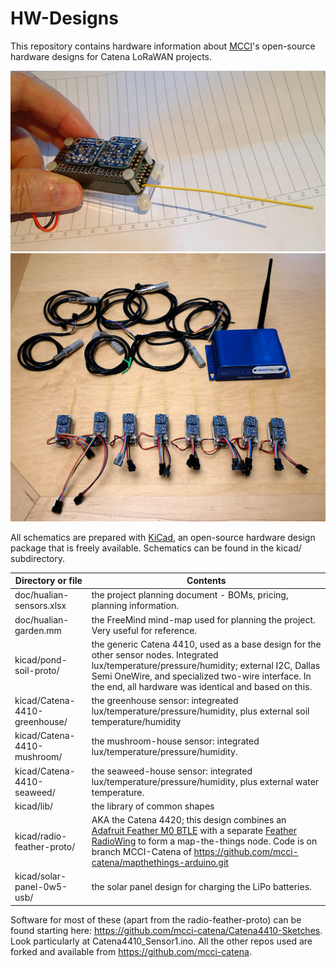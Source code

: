 # HW-Designs
This repository contains hardware information about [MCCI](http://www.mcci.com)'s open-source hardware designs for Catena LoRaWAN projects.

<img src="/assets/MCCI-Catena-4410-1080x620.jpg" alt="Image of Catena 4410" /> <Img src="/assets/catena-4410-hualian-kit-20161104-rough-1024x871.jpg" alt="Image of garden shipment" />

All schematics are prepared with [KiCad](http://kicad-pcb.org/), an open-source hardware design package that is freely available. 
Schematics can be found in the kicad/ subdirectory. 

Directory or file | Contents
------------------|---------
doc/hualian-sensors.xlsx | the project planning document - BOMs, pricing, planning information.
doc/hualian-garden.mm | the FreeMind mind-map used for planning the project. Very useful for reference.
kicad/pond-soil-proto/ | the generic Catena 4410, used as a base design for the other sensor nodes. Integrated lux/temperature/pressure/humidity; external I2C, Dallas Semi OneWire, and specialized two-wire interface. In the end, all hardware was identical and based on this.
kicad/Catena-4410-greenhouse/ | the greenhouse sensor: integreated lux/temperature/pressure/humidity, plus external soil temperature/humidity
kicad/Catena-4410-mushroom/ | the mushroom-house sensor: integrated lux/temperature/pressure/humidity.
kicad/Catena-4410-seaweed/ | the seaweed-house sensor: integrated lux/temperature/pressure/humidity, plus external water temperature.
kicad/lib/ | the library of common shapes
kicad/radio-feather-proto/ | AKA the Catena 4420; this design combines an [Adafruit Feather M0 BTLE](https://www.adafruit.com/products/2995) with a separate [Feather RadioWing](https://www.adafruit.com/products/3231) to form a map-the-things node. Code is on branch MCCI-Catena of https://github.com/mcci-catena/mapthethings-arduino.git 
kicad/solar-panel-0w5-usb/ | the solar panel design for charging the LiPo batteries.

Software for most of these (apart from the radio-feather-proto) can be found starting here: https://github.com/mcci-catena/Catena4410-Sketches.
Look particularly at Catena4410_Sensor1.ino. All the other repos used are forked and available from https://github.com/mcci-catena.
